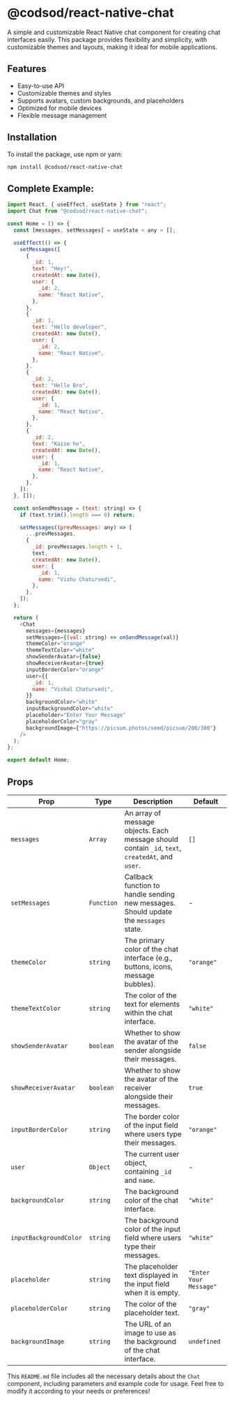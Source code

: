# @codsod/react-native-chat

A simple and customizable React Native chat component for creating chat interfaces easily. This package provides flexibility and simplicity, with customizable themes and layouts, making it ideal for mobile applications.

## Features

- Easy-to-use API
- Customizable themes and styles
- Supports avatars, custom backgrounds, and placeholders
- Optimized for mobile devices
- Flexible message management

## Installation

To install the package, use npm or yarn:

```bash
npm install @codsod/react-native-chat
```

## Complete Example:

```javascript
import React, { useEffect, useState } from "react";
import Chat from "@codsod/react-native-chat";

const Home = () => {
  const [messages, setMessages] = useState < any > [];

  useEffect(() => {
    setMessages([
      {
        _id: 1,
        text: "Hey!",
        createdAt: new Date(),
        user: {
          _id: 2,
          name: "React Native",
        },
      },
      {
        _id: 1,
        text: "Hello developer",
        createdAt: new Date(),
        user: {
          _id: 2,
          name: "React Native",
        },
      },
      {
        _id: 2,
        text: "Hello Bro",
        createdAt: new Date(),
        user: {
          _id: 1,
          name: "React Native",
        },
      },
      {
        _id: 2,
        text: "Kaise ho",
        createdAt: new Date(),
        user: {
          _id: 1,
          name: "React Native",
        },
      },
    ]);
  }, []);

  const onSendMessage = (text: string) => {
    if (text.trim().length === 0) return;

    setMessages((prevMessages: any) => [
      ...prevMessages,
      {
        _id: prevMessages.length + 1,
        text,
        createdAt: new Date(),
        user: {
          _id: 1,
          name: "Vishu Chaturvedi",
        },
      },
    ]);
  };

  return (
    <Chat
      messages={messages}
      setMessages={(val: string) => onSendMessage(val)}
      themeColor="orange"
      themeTextColor="white"
      showSenderAvatar={false}
      showReceiverAvatar={true}
      inputBorderColor="orange"
      user={{
        _id: 1,
        name: "Vishal Chaturvedi",
      }}
      backgroundColor="white"
      inputBackgroundColor="white"
      placeholder="Enter Your Message"
      placeholderColor="gray"
      backgroundImage={"https://picsum.photos/seed/picsum/200/300"}
    />
  );
};

export default Home;
```

## Props

| Prop                   | Type       | Description                                                                                      | Default                |
| ---------------------- | ---------- | ------------------------------------------------------------------------------------------------ | ---------------------- |
| `messages`             | `Array`    | An array of message objects. Each message should contain `_id`, `text`, `createdAt`, and `user`. | `[]`                   |
| `setMessages`          | `Function` | Callback function to handle sending new messages. Should update the `messages` state.            | -                      |
| `themeColor`           | `string`   | The primary color of the chat interface (e.g., buttons, icons, message bubbles).                 | `"orange"`             |
| `themeTextColor`       | `string`   | The color of the text for elements within the chat interface.                                    | `"white"`              |
| `showSenderAvatar`     | `boolean`  | Whether to show the avatar of the sender alongside their messages.                               | `false`                |
| `showReceiverAvatar`   | `boolean`  | Whether to show the avatar of the receiver alongside their messages.                             | `true`                 |
| `inputBorderColor`     | `string`   | The border color of the input field where users type their messages.                             | `"orange"`             |
| `user`                 | `Object`   | The current user object, containing `_id` and `name`.                                            | -                      |
| `backgroundColor`      | `string`   | The background color of the chat interface.                                                      | `"white"`              |
| `inputBackgroundColor` | `string`   | The background color of the input field where users type their messages.                         | `"white"`              |
| `placeholder`          | `string`   | The placeholder text displayed in the input field when it is empty.                              | `"Enter Your Message"` |
| `placeholderColor`     | `string`   | The color of the placeholder text.                                                               | `"gray"`               |
| `backgroundImage`      | `string`   | The URL of an image to use as the background of the chat interface.                              | `undefined`            |

This `README.md` file includes all the necessary details about the `Chat` component, including parameters and example code for usage. Feel free to modify it according to your needs or preferences!
